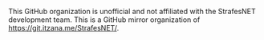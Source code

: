 This GitHub organization is unofficial and not affiliated with the StrafesNET development team. This is a GitHub mirror organization of https://git.itzana.me/StrafesNET/.
